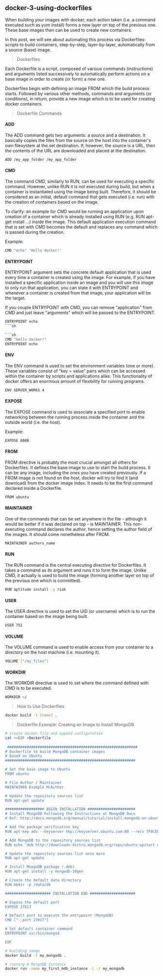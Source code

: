 ## docker-3-using-dockerfiles

When building your images with docker, each action taken (i.e. a command executed such as yum install) forms a new layer on top of the previous one. These base images then can be used to create new containers.

In this post, we will see about automating this process via Dockerfiles: scripts to build containers, step-by-step, layer-by-layer, automatically from a source (base) image.

> Dockerfiles

Each Dockerfile is a script, composed of various commands (instructions) and arguments listed successively to automatically perform actions on a base image in order to create (or form) a new one.

Dockerfiles begin with defining an image FROM which the build process starts. Followed by various other methods, commands and arguments (or conditions), in return, provide a new image which is to be used for creating docker containers.

> Dockerfile Commands

#### ADD
The ADD command gets two arguments: a source and a destination. 
It basically copies the files from the source on the host into the container's own filesystem at the set destination. If, however, the source is a URL, then the contents of the URL are downloaded and placed at the destination.
```sh
ADD /my_app_folder /my_app_folder
```
#### CMD
The command CMD, similarly to RUN, can be used for executing a specific command. However, unlike RUN it is not executed during build, but when a container is instantiated using the image being built. Therefore, it should be considered as an initial, default command that gets executed (i.e. run) with the creation of containers based on the image.

To clarify: an example for CMD would be running an application upon creation of a container which is already installed using RUN (e.g. RUN apt-get install …) inside the image. This default application execution command that is set with CMD becomes the default and replaces any command which is passed during the creation.

Example:

```sh
CMD "echo" "Hello docker!"
```

#### ENTRYPOINT
ENTRYPOINT argument sets the concrete default application that is used every time a container is created using the image. For example, if you have installed a specific application inside an image and you will use this image to only run that application, you can state it with ENTRYPOINT and whenever a container is created from that image, your application will be the target.

If you couple ENTRYPOINT with CMD, you can remove "application" from CMD and just leave "arguments" which will be passed to the ENTRYPOINT.

```sh
ENTRYPOINT echo
```sh

```sh
CMD "Hello docker!"
ENTRYPOINT echo  
```

#### ENV
The ENV command is used to set the environment variables (one or more). These variables consist of “key = value” pairs which can be accessed within the container by scripts and applications alike. This functionality of docker offers an enormous amount of flexibility for running programs.

```sh
ENV SERVER_WORKS 4
```

#### EXPOSE
The EXPOSE command is used to associate a specified port to enable networking between the running process inside the container and the outside world (i.e. the host).

Example:

```sh
EXPOSE 8080
```

#### FROM
FROM directive is probably the most crucial amongst all others for Dockerfiles. It defines the base image to use to start the build process. It can be any image, including the ones you have created previously. If a FROM image is not found on the host, docker will try to find it (and download) from the docker image index. It needs to be the first command declared inside a Dockerfile.

```sh
FROM ubuntu
```

#### MAINTAINER
One of the commands that can be set anywhere in the file - although it would be better if it was declared on top - is MAINTAINER. This non-executing command declares the author, hence setting the author field of the images. It should come nonetheless after FROM.

```sh
MAINTAINER authors_name
```

#### RUN
The RUN command is the central executing directive for Dockerfiles. It takes a command as its argument and runs it to form the image. Unlike CMD, it actually is used to build the image (forming another layer on top of the previous one which is committed).

```sh
RUN aptitude install -y riak
```

#### USER
The USER directive is used to set the UID (or username) which is to run the container based on the image being built.

```sh
USER 751
```

#### VOLUME
The VOLUME command is used to enable access from your container to a directory on the host machine (i.e. mounting it).

```sh
VOLUME ["/my_files"]
```

#### WORKDIR
The WORKDIR directive is used to set where the command defined with CMD is to be executed.

```sh
WORKDIR ~/
```

> How to Use Dockerfiles
```sh
docker build -t [name] .
``` 

> Dockerfile Example: Creating an Image to Install MongoDB

```sh
# create docker file and append configuration
cat <<EOF >Dockerfile
 
 ############################################################
# Dockerfile to build MongoDB container images
# Based on Ubuntu
############################################################

# Set the base image to Ubuntu
FROM ubuntu

# File Author / Maintainer
MAINTAINER Example McAuthor

# Update the repository sources list
RUN apt-get update

################## BEGIN INSTALLATION ######################
# Install MongoDB Following the Instructions at MongoDB Docs
# Ref: http://docs.mongodb.org/manual/tutorial/install-mongodb-on-ubuntu/

# Add the package verification key
RUN apt-key adv --keyserver hkp://keyserver.ubuntu.com:80 --recv 7F0CEB10

# Add MongoDB to the repository sources list
RUN echo 'deb http://downloads-distro.mongodb.org/repo/ubuntu-upstart dist 10gen' | tee /etc/apt/sources.list.d/mongodb.list

# Update the repository sources list once more
RUN apt-get update

# Install MongoDB package (.deb)
RUN apt-get install -y mongodb-10gen

# Create the default data directory
RUN mkdir -p /data/db

##################### INSTALLATION END #####################

# Expose the default port
EXPOSE 27017

# Default port to execute the entrypoint (MongoDB)
CMD ["--port 27017"]

# Set default container command
ENTRYPOINT usr/bin/mongod

EOF

# building image
docker build -t my_mongodb .

# running A MongoDB Instance
docker run -name my_first_mdb_instance -i -t my_mongodb
```
